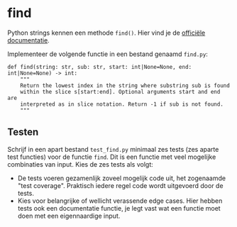 # find

Python strings kennen een methode `find()`. Hier vind je de [officiële documentatie](https://docs.python.org/3/library/stdtypes.html#str.find).

Implementeer de volgende functie in een bestand genaamd `find.py`:

    def find(string: str, sub: str, start: int|None=None, end: int|None=None) -> int:
        """
        Return the lowest index in the string where substring sub is found
        within the slice s[start:end]. Optional arguments start and end are
        interpreted as in slice notation. Return -1 if sub is not found.
        """

## Testen

Schrijf in een apart bestand `test_find.py` minimaal zes tests (zes aparte test functies) voor de functie `find`. Dit is een functie met veel mogelijke combinaties van input. Kies de zes tests als volgt:

* De tests voeren gezamenlijk zoveel mogelijk code uit, het zogenaamde "test coverage". Praktisch iedere regel code wordt uitgevoerd door de tests.
* Kies voor belangrijke of wellicht verassende edge cases. Hier hebben tests ook een documentatie functie, je legt vast wat een functie moet doen met een eigennaardige input.